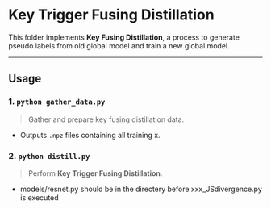 # Key Trigger Fusing Distillation

This folder implements **Key Fusing Distillation**, a process to generate pseudo labels from old global model and train a new global model.

---

## Usage

### 1. `python gather_data.py`
> Gather and prepare key fusing distillation data.

- Outputs `.npz` files containing all training x.  

### 2. `python distill.py`
> Perform **Key Trigger Fusing Distillation**.

* models/resnet.py should be in the directery before xxx_JSdivergence.py is executed
